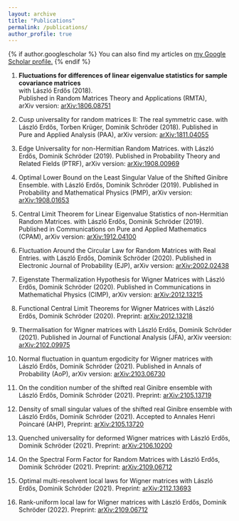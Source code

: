 ```yaml
---
layout: archive
title: "Publications"
permalink: /publications/
author_profile: true
---
```


{% if author.googlescholar %}
  You can also find my articles on <u><a href="{{author.googlescholar}}">my Google Scholar profile</a>.</u>
{% endif %}

1. **Fluctuations for differences of linear eigenvalue statistics for sample covariance matrices**  
 with László Erdős (2018).  
Published in Random Matrices Theory and Applications (RMTA),  
arXiv version: [arXiv:1806.08751](https://arxiv.org/abs/1806.08751)

2. Cusp universality for random matrices II: The real symmetric case.
with László Erdős, Torben Krüger, Dominik Schröder (2018).
Published in Pure and Applied Analysis (PAA),
arXiv version: [arXiv:1811.04055](https://arxiv.org/abs/1811.04055)

3. Edge Universality for non-Hermitian Random Matrices.
with László Erdős, Dominik Schröder (2019).
Published in Probability Theory and Related Fields (PTRF),
arXiv version: [arXiv:1908.00969](https://arxiv.org/abs/1908.00969)

4. Optimal Lower Bound on the Least Singular Value of the Shifted Ginibre Ensemble.
with László Erdős, Dominik Schröder (2019).
Published in Probability and Mathematical Physics (PMP),
arXiv version: [arXiv:1908.01653](https://arxiv.org/abs/1908.01653)

5. Central Limit Theorem for Linear Eigenvalue Statistics of non-Hermitian Random Matrices.
with László Erdős, Dominik Schröder (2019).
Published in Communications on Pure and Applied Mathematics (CPAM),
arXiv version: [arXiv:1912.04100](https://arxiv.org/abs/1912.04100)

6. Fluctuation Around the Circular Law for Random Matrices with Real Entries.
with László Erdős, Dominik Schröder (2020).
Published in Electronic Journal of Probability (EJP),
arXiv version: [arXiv:2002.02438](https://arxiv.org/abs/2002.02438)

7. Eigenstate Thermalization Hypothesis for Wigner Matrices
with László Erdős, Dominik Schröder (2020).
Published in Communications in Mathematichal Physics (CIMP),
arXiv version: [arXiv:2012.13215](https://arxiv.org/abs/2012.13215)

8. Functional Central Limit Theorems for Wigner Matrices
with László Erdős, Dominik Schröder (2020).
Preprint: [arXiv:2012.13218](https://arxiv.org/abs/2012.13218)

9. Thermalisation for Wigner matrices
with László Erdős, Dominik Schröder (2021).
Published in Journal of Functional Analysis (JFA),
arXiv veersion: [arXiv:2102.09975](https://arxiv.org/abs/2102.09975)

10. Normal fluctuation in quantum ergodicity for Wigner matrices
with László Erdős, Dominik Schröder (2021).
Published in Annals of Probability (AoP),
arXiv version: [arXiv:2103.06730](https://arxiv.org/abs/2103.06730)

11. On the condition number of the shifted real Ginibre ensemble
with László Erdős, Dominik Schröder (2021).
Preprint: [arXiv:2105.13719](https://arxiv.org/abs/2105.13719)

12. Density of small singular values of the shifted real Ginibre ensemble
with László Erdős, Dominik Schröder (2021).
Accepted to Annales Henri Poincaré (AHP),
Preprint: [arXiv:2105.13720](https://arxiv.org/abs/2105.13720)

13. Quenched universality for deformed Wigner matrices
with László Erdős, Dominik Schröder (2021).
Preprint: [arXiv:2106.10200](https://arxiv.org/abs/2106.10200)

14. On the Spectral Form Factor for Random Matrices
with László Erdős, Dominik Schröder (2021).
Preprint: [arXiv:2109.06712](https://arxiv.org/abs/2109.06712)

15. Optimal multi-resolvent local laws for Wigner matrices
with László Erdős, Dominik Schröder (2021).
Preprint: [arXiv:2112.13693](https://arxiv.org/abs/2112.13693)

16. Rank-uniform local law for Wigner matrices
with László Erdős, Dominik Schröder (2022).
Preprint: [arXiv:2109.06712](https://arxiv.org/abs/2203.01861)
